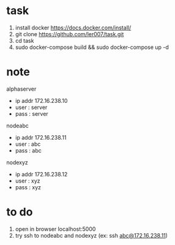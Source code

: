 # task

1. install docker https://docs.docker.com/install/
2. git clone https://github.com/ler007/task.git
3. cd task
4. sudo docker-compose build && sudo docker-compose up -d

# note
alphaserver 
- ip addr 172.16.238.10
- user : server
- pass : server

nodeabc
- ip addr 172.16.238.11
- user : abc
- pass : abc

nodexyz
- ip addr 172.16.238.12
- user : xyz
- pass : xyz

# to do
1. open in browser localhost:5000
2. try ssh to nodeabc and nodexyz (ex: ssh abc@172.16.238.11)
